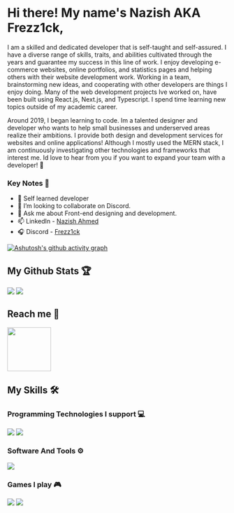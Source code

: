 # Hi there! My name's Nazish AKA Frezz1ck,

I am a skilled and dedicated developer that is self-taught and self-assured. I have a diverse range of skills, traits, and abilities cultivated through the years and guarantee my success in this line of work. I enjoy developing e-commerce websites, online portfolios, and statistics pages and helping others with their website development work. Working in a team, brainstorming new ideas, and cooperating with other developers are things I enjoy doing. Many of the web development projects Ive worked on, have been built using React.js, Next.js, and Typescript. I spend time learning new topics outside of my academic career.

Around 2019, I began learning to code. Im a talented designer and developer who wants to help small businesses and underserved areas realize their ambitions. I provide both design and development services for websites and online applications! Although I mostly used the MERN stack, I am continuously investigating other technologies and frameworks that interest me. Id love to hear from you if you want to expand your team with a developer! 🖤

### Key Notes 🤹

- 🔭 Self learned developer
- 👯 I’m looking to collaborate on Discord.
- 💬 Ask me about Front-end designing and development.
- 📫 LinkedIn - [Nazish  Ahmed](https://www.linkedin.com/in/nazish-ahmed-920b9a245/) 
- 🎧 Discord -  [Frezz1ck](https://discordapp.com/users/775387817085108235)

[![Ashutosh's github activity graph](https://github-readme-activity-graph.vercel.app/graph?username=nazish-16)](https://github.com/ashutosh00710/github-readme-activity-graph)

<h2>My Github Stats 🏆</h2>

<img src="https://github-readme-streak-stats.herokuapp.com/?user=nazish-16&theme=algolia">

<img src="https://github-readme-stats.vercel.app/api?username=nazish-16&&show_icons=true&title_color=ffffff&icon_color=bb2acf&text_color=daf7dc&bg_color=151515">

<h2>Reach me 🤝</h2>

<a href="https://discordapp.com/users/775387817085108235">
<img src="https://camo.githubusercontent.com/464dd39381fb411581557d60bf0737e54a6cdfb24a4611a423a843291e9ba4e4/68747470733a2f2f636c69706c792e636f2f77702d636f6e74656e742f75706c6f6164732f323032312f30382f3337323130383633305f444953434f52445f4c4f474f5f3430302e676966" width="100px"> 
</a> 

<h2>My Skills 🛠️</h2>

<h3>Programming Technologies I support 💻</h3>
<img src="https://camo.githubusercontent.com/876af0d16ff1d178ab03f0df0077b9209ca79a0ac2482c31f607b00f82c72ec5/68747470733a2f2f736b696c6c69636f6e732e6465762f69636f6e733f693d68746d6c2c6373732c6a732c707974686f6e2c632c637070">
<img src="https://camo.githubusercontent.com/1525391607e538f35ad9ab1a6abc9ddf7ff552efafdd81ad6b4e8f31ddc9b7a2/68747470733a2f2f736b696c6c69636f6e732e6465762f69636f6e733f693d626f6f7473747261702c6d6f6e676f64622c66697265626173652c6e6f64656a732c707567">

<h3>Software And Tools ⚙</h3>

<img src="https://camo.githubusercontent.com/4de9558f9c52cfd2d85a1d6a1f692593808d653a982b8bad7d33c0be7b156db1/68747470733a2f2f736b696c6c69636f6e732e6465762f69636f6e733f693d76697375616c73747564696f2c7673636f64652c6769746875622c676974">

<h3>Games I play 🎮</h3>

<img src="https://camo.githubusercontent.com/a0f5ee35b167874d171acc7c32c63e784e7aa022a54790cf85b7074c6637f83e/68747470733a2f2f696d672e736869656c64732e696f2f62616467652f56616c6f72616e742d6661343435343f7374796c653d666f722d7468652d6261646765266c6f676f3d6568266c6f676f436f6c6f723d7768697465"> <img src="https://camo.githubusercontent.com/07a3b2aece2a03f51570ca4c8a774a292ba71b5cd2a529b905bd34dc3fd6c3e1/68747470733a2f2f696d672e736869656c64732e696f2f62616467652f436f756e7465725f537472696b652d3030303030303f7374796c653d666f722d7468652d6261646765266c6f676f3d636f756e7465722d737472696b65266c6f676f436f6c6f723d7768697465">
